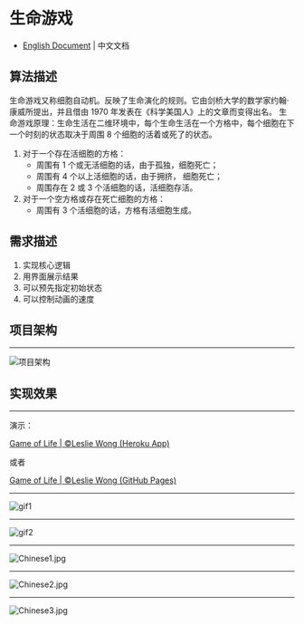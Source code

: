# 生命游戏

- [English Document](./README.md) | 中文文档

## 算法描述

生命游戏又称细胞自动机。反映了生命演化的规则。它由剑桥大学的数学家约翰·康威所提出，并且借由 1970 年发表在《科学美国人》上的文章而变得出名。
生命游戏原理：生命生活在二维环境中，每个生命生活在一个方格中，每个细胞在下一个时刻的状态取决于周围 8 个细胞的活着或死了的状态。

1. 对于一个存在活细胞的方格：
   - 周围有 1 个或无活细胞的话，由于孤独，细胞死亡；
   - 周围有 4 个以上活细胞的话，由于拥挤， 细胞死亡；
   - 周围存在 2 或 3 个活细胞的话，活细胞存活。
2. 对于一个空方格或存在死亡细胞的方格：
   - 周围有 3 个活细胞的话，方格有活细胞生成。

## 需求描述

1. 实现核心逻辑
2. 用界面展示结果
3. 可以预先指定初始状态
4. 可以控制动画的速度

## 项目架构

---

![项目架构](https://i.loli.net/2020/04/19/KtesLrvnIqd3yxb.png)

## 实现效果

---

演示：

[Game of Life | ©Leslie Wong (Heroku App)](http://playgameoflife.live)

或者

[Game of Life | ©Leslie Wong (GitHub Pages)](http://lesliewong.cn/gameoflife/)

---

![gif1](https://i.loli.net/2020/03/29/A2QGYeI1fCc5LNg.gif)

---

![gif2](https://i.loli.net/2020/04/07/ivx5zVUcAtF9YZq.gif)

---

![Chinese1.jpg](https://i.loli.net/2020/02/26/DThZANFmwecMpWG.jpg)

---

![Chinese2.jpg](https://i.loli.net/2020/02/26/HWfchdlrNjMILw7.jpg)

---

![Chinese3.jpg](https://i.loli.net/2020/02/26/vk9gSq7onw1JQHF.jpg)
